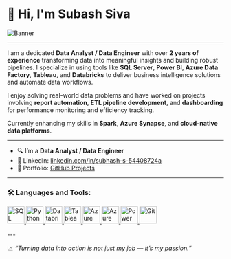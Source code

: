 # 👋 Hi, I'm Subash Siva

![Banner]("#") <!-- Replace with your own image or banner link -->

---

I am a dedicated **Data Analyst / Data Engineer** with over **2 years of experience** transforming data into meaningful insights and building robust pipelines. I specialize in using tools like **SQL Server**, **Power BI**, **Azure Data Factory**, **Tableau**, and **Databricks** to deliver business intelligence solutions and automate data workflows.  

I enjoy solving real-world data problems and have worked on projects involving **report automation**, **ETL pipeline development**, and **dashboarding** for performance monitoring and efficiency tracking.  

Currently enhancing my skills in **Spark**, **Azure Synapse**, and **cloud-native data platforms**.

---

- 🔍 I’m a **Data Analyst / Data Engineer**
- 💼 LinkedIn: [linkedin.com/in/subhash-s-54408724a](https://www.linkedin.com/in/subhash-s-54408724a)
- 📂 Portfolio: [GitHub Projects](https://subash0719.github.io/) 

---

### 🛠️ Languages and Tools:
<p align="left">
  <!-- SQL Server -->
  <a href="https://www.microsoft.com/en-us/sql-server" target="_blank">
    <img src="https://img.icons8.com/ios-filled/50/CC2927/microsoft-sql-server-logo.png" alt="SQL Server" width="40" height="40"/>
  </a>

  <!-- Python -->
  <a href="https://www.python.org/" target="_blank">
    <img src="https://cdn.jsdelivr.net/gh/devicons/devicon/icons/python/python-original.svg" alt="Python" width="40" height="40"/>
  </a>

  <!-- Databricks -->
  <a href="https://www.databricks.com/" target="_blank">
    <img src="https://upload.wikimedia.org/wikipedia/commons/2/2f/Databricks_Logo.png" alt="Databricks" width="40" height="40"/>
  </a>

  <!-- Tableau -->
  <a href="https://www.tableau.com/" target="_blank">
    <img src="https://img.icons8.com/color/48/tableau-software.png" alt="Tableau" width="40" height="40"/>
  </a>

  <!-- Azure -->
  <a href="https://azure.microsoft.com/" target="_blank">
    <img src="https://cdn.jsdelivr.net/gh/devicons/devicon/icons/azure/azure-original.svg" alt="Azure" width="40" height="40"/>
  </a>

  <!-- Azure Data Factory -->
  <a href="https://learn.microsoft.com/en-us/azure/data-factory/" target="_blank">
    <img src="https://img.icons8.com/external-flat-juicy-fish/60/external-data-factory-azure-flat-flat-juicy-fish.png" alt="Azure Data Factory" width="40" height="40"/>
  </a>

  <!-- Power BI -->
  <a href="https://powerbi.microsoft.com/" target="_blank">
    <img src="https://img.icons8.com/color/48/000000/power-bi.png" alt="Power BI" width="40" height="40"/>
  </a>

  <!-- Git -->
  <a href="https://git-scm.com/" target="_blank">
    <img src="https://img.icons8.com/color/48/000000/git.png" alt="Git" width="40" height="40"/>
  </a>
</p>
---

📈 _“Turning data into action is not just my job — it’s my passion.”_

